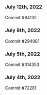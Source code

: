 ### July 12th, 2022

Commit #84132

### July 8th, 2022

Commit #294081

### July 5th, 2022

Commit #314353


### July 4th, 2022

Commit #72281
